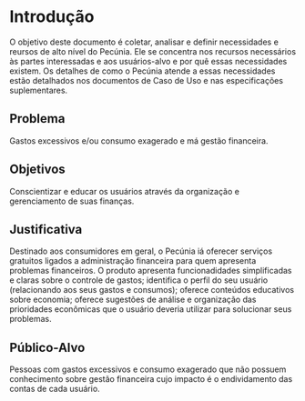 # Introdução
O objetivo deste documento é coletar, analisar e definir necessidades e reursos de alto nível do Pecúnia. Ele se concentra nos recursos necessários às partes interessadas e aos usuários-alvo e por quê essas necessidades existem. Os detalhes de como o Pecúnia atende a essas necessidades estão detalhados nos documentos de Caso de Uso e nas especificações suplementares.

## Problema
Gastos excessivos e/ou consumo exagerado e má gestão financeira.

## Objetivos
Conscientizar e educar os usuários através da organização e gerenciamento de suas finanças.
 
## Justificativa
Destinado aos consumidores em geral, o Pecúnia iá oferecer serviços gratuitos ligados a administração financeira para quem apresenta problemas financeiros.
O produto apresenta funcionadidades simplificadas e claras sobre o controle de gastos; identifica o perfil do seu usuário (relacionando aos seus gastos e consumos); oferece conteúdos educativos sobre economia; oferece sugestões de análise e organização das prioridades econômicas que o usuário deveria utilizar para solucionar seus problemas.

## Público-Alvo
Pessoas com gastos excessivos e consumo exagerado que não possuem conhecimento sobre gestão financeira cujo impacto é o endividamento das contas de cada usuário.
